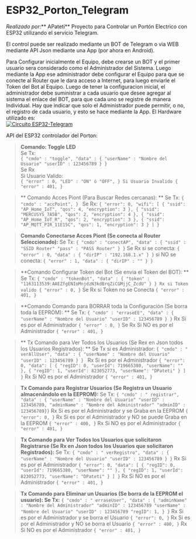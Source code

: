 # ESP32_Porton_Telegram
*Realizado por*:** APateti**
Proyecto para Controlar un Portón Electrico con ESP32 utilizando el servicio Telegram.

El control puede ser realizado mediante un BOT de Telegram o via WEB mediante API Json mediante una App (por ahora en Android).

Para Configurar inicialmente el Equipo, debe crearse un BOT y el primer usuario sera considerado como el Administrador del Sistema. Luego mediante la App ese administrador debe configurar el Equipo para que se conecte al Router que le dara acceso a Internet, para luego enviarle el Token del Bot al Equipo. Luego de tener la configuracion inicial, el administrador debe suministrar a cada usuario que desee agregar al sistema el enlace del BOT, para que cada uno se registre de manera Individual. Hay que indicar que solo el Administrador puede permitir, o no, el registro de cada usuario, y esto se hace mediante la App.
El Hardware utilizado es:<br>
[![Circuito ESP32-Telegram](Circuito "Circuito ESP32-Telegram")](https://user-images.githubusercontent.com/50499248/113419461-7c509c80-9395-11eb-9cd4-4d92ae791c15.jpg "Circuito ESP32-Telegram")

API del ESP32 controlador del Porton:
> **Comando: Toggle LED**<br>
Se Tx:<br>
`{ "cmdo" : "toggle", "data" : { "userName" : "Nombre del Usuario" "userID" : 123456789 } }`<br>
Se Rx<br>
Si Usuario Valido: <br>
`{ "error" : 0, "LED" : "ON" ó "OFF", } Si Usuario Invalido { "error" : 401, }`<br>

>** Comando  Acces Piont (Para Buscar Redes cercanas): **
Se Tx:
`{ "cmdo" : "accPoint", } `
Se Rx: 
`{ "error": 0, "wifi": [ { "ssid": "AP_Home_IoT", "qos": 4, "encryption": 3 }, { "ssid": "MERCUSYS_7A5B", "qos": 2, "encryption": 4 }, { "ssid": "AP_Home_IoT_R", "qos": 2, "encryption": 3 }, { "ssid": "AP_MQTT_PIR_11E15C", "qos": 1, "encryption": 3 } ] } `

> **Comando Conectarse Acces Piont (Se conecta al Router Seleccionado):**
Se Tx:
`{ "cmdo" : "conectAP", "data" : { "ssid" : "SSID Router" "pass" : "PASS Router" } }`
Se Rx 
si se conecta: 
`{ "error" : 0, "data" : { "dirIP" : "192.168.1.x" } }`
si NO se conecta: 
`{ "error" : 1, "data" : { "dirIP" : "" } }`

> **Comando Configurar Token del Bot (Se envia el Token del BOT): **
Se Tx:
`{ "cmdo" : "tokenBot", "data" : { "token" : "1163113539:AAEZfgENIoMnjdzN3kdBrqZiCGMjjC_ZcdU" } } Rx si Token valido { "error" : 0, }`
Se Rx si Token no se Conecta
`{ "error" : 401, }`

> **Comando Comando para BORRAR toda la Configuración (Se borra toda la EEPROM): **
Se Tx:
`{ "cmdo" : "erraseEE", "data" : { "userName" : "Nombre del Usuario" "userID" : 123456789 } }`
Rx Si es por el Administrador 
`{ "error" : 0, }`
Se Rx Si NO es por el Administrador 
`{ "error" : 401, } `

>** Tx Comando para Ver Todos los Usuarios (Se Rex en Json todos los Usuarios Registrados): **
Se Tx si es Administrador:
`{ "cmdo" : " verAllUser", "data" : { "userName" : "Nombre del Usuario" "userID" : 123456789 } } `
Rx Si es por el Administrador 
`{ "error": 0, "data": [ { "regID": 0, "userId": 719665380, "userName": "" }, { "regID": 1, "userId": 823052773, "userName": "DPateti" } ] }`
Rx Si NO es por el Administrador
`{ "error" : 401, }`

> **Tx Comando para Registrar Usuarios (Se Registra un Usuario almacenándolo en la EEPROM):** 
Se Tx:
`{ "cmdo" : " registrar", "data" : { "userName" : "Nombre del Usuario" "userID" : 123456789, "adminName" : "Nombre del Administrador" "adminID" : 123456789}}`
Rx Si es por el Administrador y se Graba en la EEPROM 
`{ "error": 0, }`
Rx Si es por el Administrador y NO se puede Graba en la EEPROM
`{ "error" : 400, }`
Rx Si NO es por el Administrador
`{ "error" : 401, }`

> **Tx Comando para Ver Todos los Usuarios que solicitaron Registrarse (Se Rx en Json todos los Usuarios que solicitaron Registrados):**
Se Tx:
`{ "cmdo" : " verRegistro", "data" : { "userName" : "Nombre del Usuario" "userID" : 123456789 } }`
Rx Si es por el Administrador
`{ "error": 0, "data": [ { "regID": 0, "userId": 719665380, "userName": "" }, { "regID": 1, "userId": 823052773, "userName": "DPateti" } ] }`
Rx Si NO es por el Administrador
`{ "error" : 401, }`

> **Tx Comando para Eliminar un Usuarios (Se borra de la EEPROM el usuario):
Se Tx:**
`{ "cmdo" : " erraseUser", "data" : { "adminName" : "Nombre del Administrador" "adminID" : 123456789 "userName" : "Nombre del Usuario" "userID" : 123456789 "regID": 1, } }`
Rx Si es por el Administrador y se borra el Usuario
`{ "error": 0, }`
Rx Si es por el Administrador y NO se borra el Usuario
`{ "error" : 400, }`
Rx Si NO es por el Administrador
`{ "error" : 401, }`
